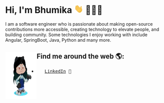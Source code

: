 # Hi, I'm Bhumika <img src="Assets/Hi.gif" width="29px">  👩🏻‍💻

I am a software engineer who is passionate about making open-source contributions more accessible, creating technology to elevate people, and building community.
Some technologies I enjoy working with include Angular, SpringBoot, Java, Python and many more.


## Find me around the web 🌎: <a href="https://github.com/sponsors/bhumikakr"><img align="left" width="100" height="150" src="octobhumika/octacat.gif?raw=true"></a>
- <pre>   <a href="https://www.linkedin.com/in/bhumika-kr/">LinkedIn</a> 💼 </pre>
